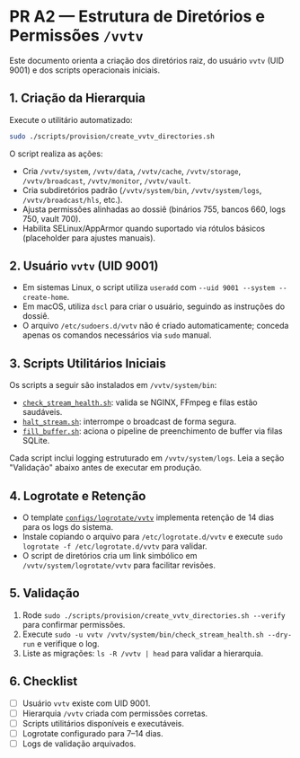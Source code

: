 # PR A2 — Estrutura de Diretórios e Permissões `/vvtv`

Este documento orienta a criação dos diretórios raiz, do usuário `vvtv` (UID 9001) e dos scripts operacionais iniciais.

## 1. Criação da Hierarquia

Execute o utilitário automatizado:

```bash
sudo ./scripts/provision/create_vvtv_directories.sh
```

O script realiza as ações:

- Cria `/vvtv/system`, `/vvtv/data`, `/vvtv/cache`, `/vvtv/storage`, `/vvtv/broadcast`, `/vvtv/monitor`, `/vvtv/vault`.
- Cria subdiretórios padrão (`/vvtv/system/bin`, `/vvtv/system/logs`, `/vvtv/broadcast/hls`, etc.).
- Ajusta permissões alinhadas ao dossiê (binários 755, bancos 660, logs 750, vault 700).
- Habilita SELinux/AppArmor quando suportado via rótulos básicos (placeholder para ajustes manuais).

## 2. Usuário `vvtv` (UID 9001)

- Em sistemas Linux, o script utiliza `useradd` com `--uid 9001 --system --create-home`.
- Em macOS, utiliza `dscl` para criar o usuário, seguindo as instruções do dossiê.
- O arquivo `/etc/sudoers.d/vvtv` não é criado automaticamente; conceda apenas os comandos necessários via `sudo` manual.

## 3. Scripts Utilitários Iniciais

Os scripts a seguir são instalados em `/vvtv/system/bin`:

- [`check_stream_health.sh`](../../scripts/system/check_stream_health.sh): valida se NGINX, FFmpeg e filas estão saudáveis.
- [`halt_stream.sh`](../../scripts/system/halt_stream.sh): interrompe o broadcast de forma segura.
- [`fill_buffer.sh`](../../scripts/system/fill_buffer.sh): aciona o pipeline de preenchimento de buffer via filas SQLite.

Cada script inclui logging estruturado em `/vvtv/system/logs`. Leia a seção "Validação" abaixo antes de executar em produção.

## 4. Logrotate e Retenção

- O template [`configs/logrotate/vvtv`](../../configs/logrotate/vvtv) implementa retenção de 14 dias para os logs do sistema.
- Instale copiando o arquivo para `/etc/logrotate.d/vvtv` e execute `sudo logrotate -f /etc/logrotate.d/vvtv` para validar.
- O script de diretórios cria um link simbólico em `/vvtv/system/logrotate/vvtv` para facilitar revisões.

## 5. Validação

1. Rode `sudo ./scripts/provision/create_vvtv_directories.sh --verify` para confirmar permissões.
2. Execute `sudo -u vvtv /vvtv/system/bin/check_stream_health.sh --dry-run` e verifique o log.
3. Liste as migrações: `ls -R /vvtv | head` para validar a hierarquia.

## 6. Checklist

- [ ] Usuário `vvtv` existe com UID 9001.
- [ ] Hierarquia `/vvtv` criada com permissões corretas.
- [ ] Scripts utilitários disponíveis e executáveis.
- [ ] Logrotate configurado para 7–14 dias.
- [ ] Logs de validação arquivados.
